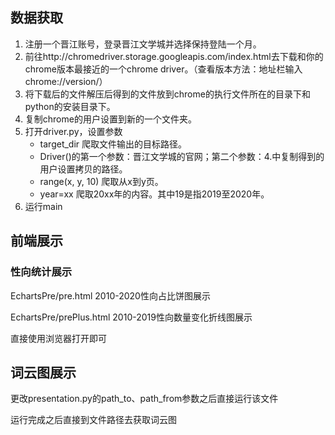 ## 数据获取

1. 注册一个晋江账号，登录晋江文学城并选择保持登陆一个月。
2. 前往http://chromedriver.storage.googleapis.com/index.html去下载和你的chrome版本最接近的一个chrome driver。（查看版本方法：地址栏输入chrome://version/）
3. 将下载后的文件解压后得到的文件放到chrome的执行文件所在的目录下和python的安装目录下。
4. 复制chrome的用户设置到新的一个文件夹。
5. 打开driver.py，设置参数
   - target_dir 爬取文件输出的目标路径。
   - Driver()的第一个参数：晋江文学城的官网；第二个参数：4.中复制得到的用户设置拷贝的路径。
   - range(x, y, 10) 爬取从x到y页。
   - year=xx 爬取20xx年的内容。其中19是指2019至2020年。
6. 运行main

## 前端展示

### 性向统计展示

EchartsPre/pre.html 2010-2020性向占比饼图展示

EchartsPre/prePlus.html 2010-2019性向数量变化折线图展示

直接使用浏览器打开即可

## 词云图展示

更改presentation.py的path_to、path_from参数之后直接运行该文件

运行完成之后直接到文件路径去获取词云图
